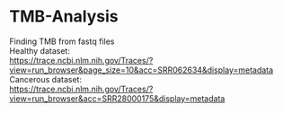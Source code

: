# TMB-Analysis
 Finding TMB from fastq files  
 Healthy dataset:  
 https://trace.ncbi.nlm.nih.gov/Traces/?view=run_browser&page_size=10&acc=SRR062634&display=metadata  
 Cancerous dataset:  
 https://trace.ncbi.nlm.nih.gov/Traces/?view=run_browser&acc=SRR28000175&display=metadata  
